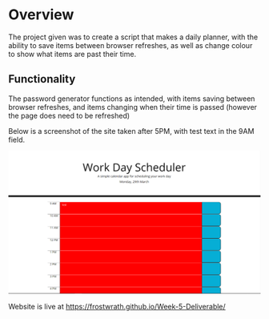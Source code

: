 # Overview
The project given was to create a script that makes a daily planner, with the ability to save items between browser refreshes, as well as change colour to show what items are past their time.

## Functionality
The password generator functions as intended, with items saving between browser refreshes, and items changing when their time is passed (however the page does need to be refreshed)

Below is a screenshot of the site taken after 5PM, with test text in the 9AM field.

![Website screenshot](./assets/websiteSC.png)

Website is live at https://frostwrath.github.io/Week-5-Deliverable/